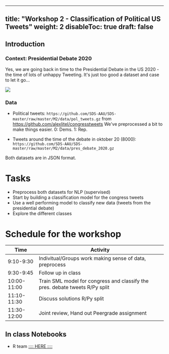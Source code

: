 
---
title: "Workshop 2 - Classification of Political US Tweets"
weight: 2
disableToc: true
draft: false
---

## Introduction 

### Context: Presidential Debate 2020


Yes, we are going back in time to the Presidential Debate in the US 2020 - the time of lots of unhappy Tweeting. It's just too good a dataset and case to let it go...

![](https://ichef.bbci.co.uk/news/800/cpsprodpb/E505/production/_114692685_uspresidentialdebate2020timedonaldtrumpandjoebiden.jpg)

### Data

* Political tweets: `https://github.com/SDS-AAU/SDS-master/raw/master/M2/data/pol_tweets.gz` from https://github.com/alexlitel/congresstweets We've preprocessed a bit to make things easier. 0: Dems. 1: Rep.

* Tweets around the time of the debate in oktober 20 (8000): `https://github.com/SDS-AAU/SDS-master/raw/master/M2/data/pres_debate_2020.gz`

Both datasets are in JSON format.



# Tasks

* Preprocess both datasets for NLP (supervised)
* Start by building a classification model for the congress tweets
* Use a well performing model to classify new data (tweets from the presidential debate)
* Explore the different classes


# Schedule for the workshop


| Time        | Activity                                                              |
|-------------|-----------------------------------------------------------------------|
| 9:10-9:30   | Indivitual/Groups work making sense of data, preprocess                   |
| 9:30-9:45   | Follow up in class               |
| 10:00-11:00 | Train SML model for congress and classify the pres. debate tweets  R/Py split                                     |
| 11:10-11:30 | Discuss solutions R/Py split                                          |
| 11:30-12:00 | Joint review, Hand out Peergrade assignment                           |  




## In class Notebooks

* R team [:::: HERE ::::](https://sds-aau.github.io/SDS-2021/workshops/2021/M2_workshop_nlp_R.nb.html)

<!---
* [{{< awesome fas fa-laptop-code >}} Py Colab - With comments](https://colab.research.google.com/github/SDS-AAU/SDS-master/blob/master/M2/exercises/M2_W1_Elites.ipynb
)
--->

<!---
{{< tabs >}}

{{< tab name="Joint recordings">}}
  <h2>Assignment 1 handout</h2>
  {{< panopto  "https://panopto.aau.dk/Panopto/Pages/Embed.aspx?id=4b2660d2-790f-49cf-84be-ada900ea3083&autoplay=false&offerviewer=true&showtitle=true&showbrand=false&start=0&interactivity=all" >}}

{{< /tab >}}



{{< tab name="R Application">}}
<div>

  <h2>R: Recording</h2>
 
 coming soon

</div>
{{< /tab >}}



{{< tab name="Python Application">}}
<div>
  
  
  <h2>Python group recoding </h2>
  {{< panopto "https://panopto.aau.dk/Panopto/Pages/Embed.aspx?id=3c6006e6-e8e2-4ac4-a0a8-ada900ea85bc&autoplay=false&offerviewer=true&showtitle=true&showbrand=false&start=0&interactivity=all" >}}
</div>
{{< /tab >}}

{{< /tabs >}}
 --->
